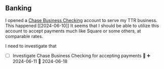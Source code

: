 ## Banking
I opened a [Chase Business Checking](https://chase.com) account to serve my TTR business.  This happened [[2024-06-10]]
It seems that I should be able to utilize this account to accept payments much like Square or some others, at comparable rates.

I need to investigate that
- [ ] Investigate Chase Business Checking for accepting payments 🔼 ➕ 2024-06-11 📅 2024-06-18
